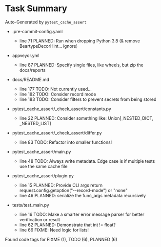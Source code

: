 # Task Summary

Auto-Generated by `pytest_cache_assert`

- .pre-commit-config.yaml
    - line  71 PLANNED: Run when dropping Python 3.8 (& remove BeartypeDecorHint... ignore)

- appveyor.yml
    - line  87 PLANNED: Specify single files, like wheels, but zip the docs/reports

- docs/README.md
    - line 177    TODO: Not currently used...
    - line 182    TODO: Consider record mode
    - line 183    TODO: Consider filters to prevent secrets from being stored

- pytest_cache_assert/_check_assert/constants.py
    - line  22 PLANNED: Consider something like: Union[_NESTED_DICT, _NESTED_LIST]

- pytest_cache_assert/_check_assert/differ.py
    - line  83    TODO: Refactor into smaller functions!

- pytest_cache_assert/main.py
    - line  48    TODO: Always write metadata. Edge case is if multiple tests use the same cache file

- pytest_cache_assert/plugin.py
    - line  15 PLANNED: Provide CLI args return request.config.getoption("--record-mode") or "none"
    - line  46 PLANNED: serialize the func_args metadata recursively

- tests/test_main.py
    - line  16    TODO: Make a smarter error message parser for better verification or result
    - line  62 PLANNED: Demonstrate that int != float?
    - line  66   FIXME: Need logic for lists!

Found code tags for FIXME (1), TODO (6), PLANNED (6)

<!-- calcipy:skip_tags -->
